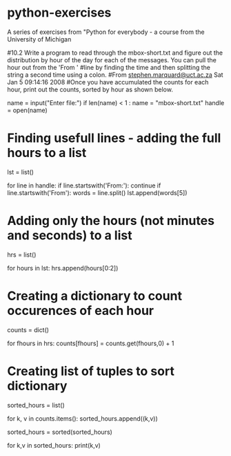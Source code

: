 # python-exercises
A series of exercises from "Python for everybody - a course from the University of Michigan

#10.2 Write a program to read through the mbox-short.txt and figure out the distribution by hour of the day for each of the messages. You can pull the hour out from the 'From ' #line by finding the time and then splitting the string a second time using a colon.
#From stephen.marquard@uct.ac.za Sat Jan  5 09:14:16 2008
#Once you have accumulated the counts for each hour, print out the counts, sorted by hour as shown below.


name = input("Enter file:")
if len(name) < 1 : name = "mbox-short.txt"
handle = open(name)

# Finding usefull lines - adding the full hours to a list

lst = list()

for line in handle:
    if line.startswith('From:'): continue
    if line.startswith('From'):
        words = line.split()
        lst.append(words[5])

# Adding only the hours (not minutes and seconds) to a list

hrs = list()
        
for hours in lst:
    hrs.append(hours[0:2])

# Creating a dictionary to count occurences of each hour
    
counts = dict()

for fhours in hrs:
    counts[fhours] = counts.get(fhours,0) + 1
        
# Creating list of tuples to sort dictionary

sorted_hours = list()

for k, v in counts.items():
    sorted_hours.append((k,v))
    
sorted_hours = sorted(sorted_hours)
    
for k,v in sorted_hours:
    print(k,v)
